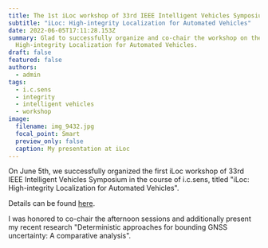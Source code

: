 ```yaml
---
title: The 1st iLoc workshop of 33rd IEEE Intelligent Vehicles Symposium
subtitle: "iLoc: High-integrity Localization for Automated Vehicles"
date: 2022-06-05T17:11:28.153Z
summary: Glad to successfully organize and co-chair the workshop on the topic of
  High-integrity Localization for Automated Vehicles.
draft: false
featured: false
authors:
  - admin
tags:
  - i.c.sens
  - integrity
  - intelligent vehicles
  - workshop
image:
  filename: img_9432.jpg
  focal_point: Smart
  preview_only: false
  caption: My presentation at iLoc
---
```

On June 5th, we successfully organized the first iLoc workshop of 33rd IEEE Intelligent Vehicles Symposium in the course of i.c.sens, titled "iLoc: High-integrity Localization for Automated Vehicles".

Details can be found [here](https://sites.google.com/view/iloc-2022/).

I was honored to co-chair the afternoon sessions and additionally present my recent research "Deterministic approaches for bounding GNSS uncertainty: A comparative analysis".